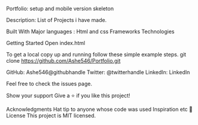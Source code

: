 Portfolio: setup and mobile version skeleton

Description: List of Projects i have made.

Built With Major languages : Html and css Frameworks Technologies

Getting Started Open index.html

To get a local copy up and running follow these simple example steps. git clone https://github.com/Ashe546/Portfolio.git

GitHub: Ashe546@githubhandle Twitter: @twitterhandle LinkedIn: LinkedIn

Feel free to check the issues page.

Show your support Give a ⭐️ if you like this project!

Acknowledgments Hat tip to anyone whose code was used Inspiration etc 📝 License This project is MIT licensed.
